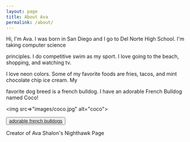 ```yaml
---
layout: page
title: About Ava 
permalink: /about/
---
```


Hi, I'm Ava. I was born in San Diego and I go to Del Norte High School. I'm taking computer science 

principles. I do competitive swim as my sport. I love going to the beach, shopping, and watching tv. 

I love neon colors. Some of my favorite foods are fries, tacos, and mint chocolate chip ice cream. My 

favorite dog breed is a french bulldog. I have an adorable French Bulldog named Coco!


<img src=>"images/coco.jpg" alt="coco">


<button><a href="https://www.youtube.com/watch?v=lg6tmuSCQ5A">adorable french bulldogs</a></button>


Creator of Ava Shalon's Nighthawk Page